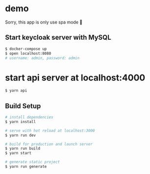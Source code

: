 # demo

Sorry, this app is only use spa mode :bow:

## Start keycloak server with MySQL

```bash
$ docker-compose up
$ open localhost:8080
# username: admin, password: admin
```

# start api server at localhost:4000

```bash
$ yarn api
```

## Build Setup

```bash
# install dependencies
$ yarn install

# serve with hot reload at localhost:3000
$ yarn run dev

# build for production and launch server
$ yarn run build
$ yarn start

# generate static project
$ yarn run generate
```
